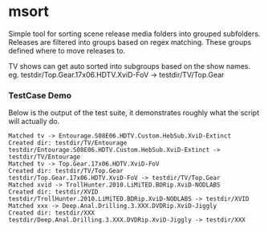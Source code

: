 msort
=====================

Simple tool for sorting scene release media folders into grouped subfolders.
Releases are filtered into groups based on regex matching. These groups defined where
to move releases to.

TV shows can get auto sorted into subgroups based on the show names.
eg. testdir/Top.Gear.17x06.HDTV.XviD-FoV -> testdir/TV/Top.Gear

### TestCase Demo

Below is the output of the test suite, it demonstrates roughly what the script
will actually do.

    Matched tv -> Entourage.S08E06.HDTV.Custom.HebSub.XviD-Extinct
    Created dir: testdir/TV/Entourage
    testdir/Entourage.S08E06.HDTV.Custom.HebSub.XviD-Extinct -> testdir/TV/Entourage
    Matched tv -> Top.Gear.17x06.HDTV.XviD-FoV
    Created dir: testdir/TV/Top.Gear
    testdir/Top.Gear.17x06.HDTV.XviD-FoV -> testdir/TV/Top.Gear
    Matched xvid -> TrollHunter.2010.LiMiTED.BDRip.XviD-NODLABS
    Created dir: testdir/XVID
    testdir/TrollHunter.2010.LiMiTED.BDRip.XviD-NODLABS -> testdir/XVID
    Matched xxx -> Deep.Anal.Drilling.3.XXX.DVDRip.XviD-Jiggly
    Created dir: testdir/XXX
    testdir/Deep.Anal.Drilling.3.XXX.DVDRip.XviD-Jiggly -> testdir/XXX